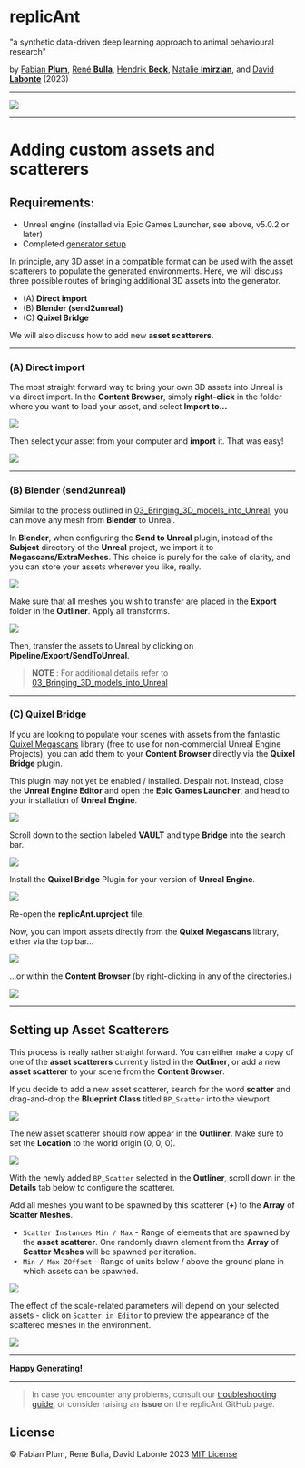 # replicAnt

"a synthetic data-driven deep learning approach to animal behavioural research"

by [Fabian **Plum**](https://twitter.com/fabian_plum), 
[René **Bulla**](https://twitter.com/renebulla), 
[Hendrik **Beck**](https://twitter.com/Hendrik_Beck), 
[Natalie **Imirzian**](https://twitter.com/nimirzy), 
and [David **Labonte**](https://twitter.com/EvoBiomech) (2023)

___

![](../images/06_launch_new.png)

___

# Adding custom assets and scatterers

## Requirements:
* Unreal engine (installed via Epic Games Launcher, see above, v5.0.2 or later)
* Completed [generator setup](04_Generating_your_first_dataset.md)

In principle, any 3D asset in a compatible format can be used with the asset scatterers to populate the
generated environments. Here, we will discuss three possible routes of bringing additional 3D assets into
the generator.

* (A) **Direct import**
* (B) **Blender (send2unreal)**
* (C) **Quixel Bridge**

We will also discuss how to add new **asset scatterers**.

___

### (A) Direct import

The most straight forward way to bring your own 3D assets into Unreal is via direct import. In the **Content Browser**, 
simply **right-click** in the folder where you want to load your asset, and select **Import to...**

![](../images/asset_scatterers_01.PNG)

Then select your asset from your computer and **import** it. That was easy!

![](../images/asset_scatterers_02.PNG)

___

### (B) Blender (send2unreal)

Similar to the process outlined in [03_Bringing_3D_models_into_Unreal](03_Bringing_3D_models_into_Unreal_guide.md), you
can move any mesh from **Blender** to Unreal.

In **Blender**, when configuring the **Send to Unreal** plugin, instead of the **Subject** directory of the **Unreal** 
project, we import it to **Megascans/ExtraMeshes**. 
This choice is purely for the sake of clarity, and you can store your assets wherever you like, really.

![](../images/asset_scatterers_03.PNG)

Make sure that all meshes you wish to transfer are placed in the **Export** folder in the **Outliner**.
Apply all transforms.

![](../images/asset_scatterers_04.PNG)

Then, transfer the assets to Unreal by clicking on **Pipeline/Export/SendToUnreal**.

> **NOTE** : For additional details refer to 
> [03_Bringing_3D_models_into_Unreal](03_Bringing_3D_models_into_Unreal_guide.md)

___

### (C) Quixel Bridge

If you are looking to populate your scenes with assets from the fantastic
[Quixel Megascans](https://quixel.com/megascans/home) library (free to use for
non-commercial Unreal Engine Projects), you can add them to your **Content Browser** directly via the **Quixel Bridge** plugin.

This plugin may not yet be enabled / installed. Despair not. Instead, close the **Unreal Engine Editor** and open the **Epic Games 
Launcher**, and head to your installation of **Unreal Engine**.

![](../images/asset_scatterers_quixel_bridge_01.PNG)

Scroll down to the section labeled **VAULT** and type **Bridge** into the search bar.

![](../images/asset_scatterers_quixel_bridge_02.PNG)

Install the **Quixel Bridge** Plugin for your version of **Unreal Engine**.

![](../images/asset_scatterers_quixel_bridge_03.PNG)

Re-open the **replicAnt.uproject** file.

Now, you can import assets directly from the **Quixel Megascans** library, either via the top bar...

![](../images/asset_scatterers_quixel_bridge_04.PNG)

...or within the **Content Browser** (by right-clicking in any of the directories.)

![](../images/asset_scatterers_quixel_bridge_04_b.PNG)

___

## Setting up Asset Scatterers

This process is really rather straight forward. You can either make a copy of one of the **asset scatterers** currently
listed in the **Outliner**, or add a new **asset scatterer** to your scene from the **Content Browser**.

If you decide to add a new asset scatterer, search for the word **scatter** and drag-and-drop the **Blueprint Class**
titled ```BP_Scatter``` into the viewport.

![](../images/asset_scatterers_05.PNG)

The new asset scatterer should now appear in the **Outliner**.
Make sure to set the **Location** to the world origin (0, 0, 0).

![](../images/asset_scatterers_06.PNG)

With the newly added ```BP_Scatter``` selected in the **Outliner**, scroll down in the **Details** tab below to
configure the scatterer. 

Add all meshes you want to be spawned by this scatterer (**+**) to the **Array** of **Scatter Meshes**.

* ```Scatter Instances Min / Max``` - Range of elements that are spawned by the **asset scatterer**. One randomly drawn 
element from the **Array** of **Scatter Meshes** will be spawned per iteration.
* ```Min / Max ZOffset``` - Range of units below / above the ground plane in which assets can be spawned.

![](../images/asset_scatterers_07.PNG)

The effect of the scale-related parameters will depend on your selected assets - click on ```Scatter in Editor``` to
preview the appearance of the scattered meshes in the environment.

![](../images/asset_scatterers_08.PNG)

___

**Happy Generating!**

___

> In case you encounter any problems, consult our [troubleshooting guide](troubleshooting.md), or consider raising an
> **issue** on the replicAnt GitHub page.
 
## License
© Fabian Plum, Rene Bulla, David Labonte 2023
[MIT License](https://choosealicense.com/licenses/mit/)


